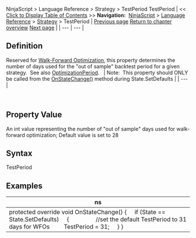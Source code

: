 ﻿
NinjaScript \> Language Reference \> Strategy \> TestPeriod
TestPeriod
| \<\< [Click to Display Table of Contents](testperiod.md) \>\> **Navigation:**     [NinjaScript](ninjascript-1.md) \> [Language Reference](language_reference_wip-1.md) \> [Strategy](strategy-1.md) \> TestPeriod | [Previous page](shorttrades-1.md) [Return to chapter overview](strategy-1.md) [Next page](timeinforce-1.md) |
| --- | --- |
## Definition
Reserved for [Walk\-Forward Optimization](walk_forward_optimize_a_strate-1.md), this property determines the number of days used for the "out of sample" backtest period for a given strategy.  See also [OptimizationPeriod](optimizationperiod-1.md).
 
| Note:  This property should ONLY be called from the [OnStateChange()](onstatechange-1.md) method during State.SetDefaults |
| --- |

 
## Property Value
An int value representing the number of "out of sample" days used for walk\-forward optimization; Default value is set to 28
 
## Syntax
TestPeriod
 
## 
## Examples
| ns |
| --- |
| protected override void OnStateChange() {      if (State \=\= State.SetDefaults)      {                   //set the default TestPeriod to 31 days for WFOs          TestPeriod \= 31;      } } |
